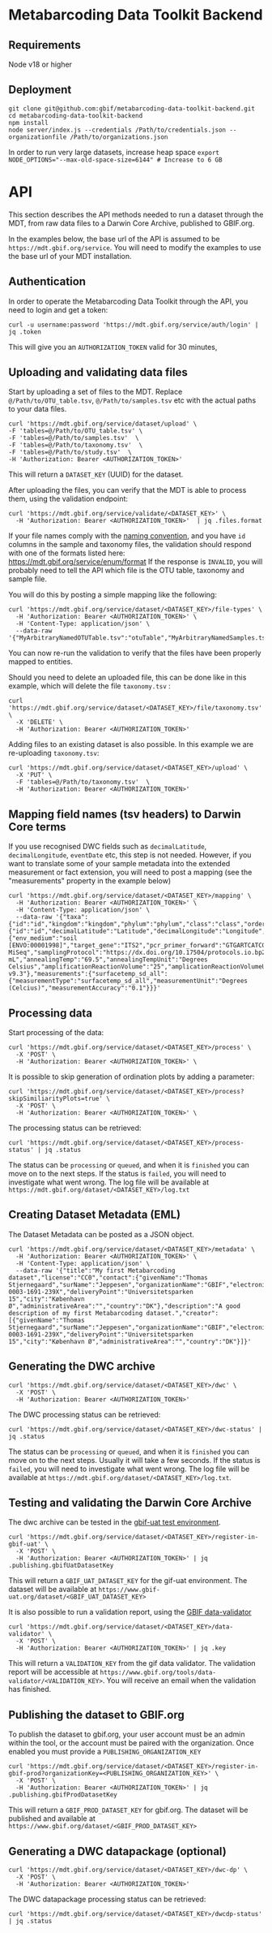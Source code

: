 # Metabarcoding Data Toolkit Backend

## Requirements
Node v18 or higher

## Deployment

````
git clone git@github.com:gbif/metabarcoding-data-toolkit-backend.git
cd metabarcoding-data-toolkit-backend
npm install
node server/index.js --credentials /Path/to/credentials.json --organizationfile /Path/to/organizations.json
````

In order to run very large datasets, increase heap space
`export NODE_OPTIONS="--max-old-space-size=6144" # Increase to 6 GB`

# API
This section describes the API methods needed to run a dataset through the MDT, from raw data files to a Darwin Core Archive, published to GBIF.org.

In the examples below, the base url of the API is assumed to be `https://mdt.gbif.org/service`. You will need to modify the examples to use the base url of your MDT installation.

## Authentication
In order to operate the Metabarcoding Data Toolkit through the API, you need to login and get a token:

`curl -u username:password 'https://mdt.gbif.org/service/auth/login' | jq .token`

This will give you an `AUTHORIZATION_TOKEN` valid for 30 minutes,


## Uploading and validating data files
Start by uploading a set of files to the MDT. Replace `@/Path/to/OTU_table.tsv`, `@/Path/to/samples.tsv` etc with the actual paths to your data files.

````
curl 'https://mdt.gbif.org/service/dataset/upload' \
-F 'tables=@/Path/to/OTU_table.tsv' \
-F 'tables=@/Path/to/samples.tsv'  \
-F 'tables=@/Path/to/taxonomy.tsv'  \
-F 'tables=@/Path/to/study.tsv'  \
-H 'Authorization: Bearer <AUTHORIZATION_TOKEN>' 
````
This will return a `DATASET_KEY` (UUID) for the dataset.

After uploading the files, you can verify that the MDT is able to process them, using the validation endpoint: 

````
curl 'https://mdt.gbif.org/service/validate/<DATASET_KEY>' \
  -H 'Authorization: Bearer <AUTHORIZATION_TOKEN>'  | jq .files.format
````

If your file names comply with the [naming convention](https://docs.gbif-uat.org/mdt-user-guide/en/#fitting-the-data-into-a-template), and you have `id` columns in the sample and taxonomy files, the validation should respond with one of the formats listed here: https://mdt.gbif.org/service/enum/format
If the response is `INVALID`, you will probably need to tell the API which file is the OTU table, taxonomy and sample file.

You will do this by posting a simple mapping like the following:
````
curl 'https://mdt.gbif.org/service/dataset/<DATASET_KEY>/file-types' \
  -H 'Authorization: Bearer <AUTHORIZATION_TOKEN>' \
  -H 'Content-Type: application/json' \
  --data-raw '{"MyArbitraryNamedOTUTable.tsv":"otuTable","MyArbitraryNamedSamples.tsv":"samples","MyArbitraryNamedTaxa.tsv":"taxa","MyArbitraryNamedStudy.txt":"defaultValues"}'
````

You can now re-run the validation to verify that the files have been properly mapped to entities.

Should you need to delete an uploaded file, this can be done like in this example, which will delete the file `taxonomy.tsv` :

````
curl 'https://mdt.gbif.org/service/dataset/<DATASET_KEY>/file/taxonomy.tsv' \
  -X 'DELETE' \
  -H 'Authorization: Bearer <AUTHORIZATION_TOKEN>'
````

Adding files to an existing dataset is also possible. In this example we are re-uploading `taxonomy.tsv`:

````
curl 'https://mdt.gbif.org/service/dataset/<DATASET_KEY>/upload' \
  -X 'PUT' \
  -F 'tables=@/Path/to/taxonomy.tsv'  \
  -H 'Authorization: Bearer <AUTHORIZATION_TOKEN>'
````

## Mapping field names (tsv headers) to Darwin Core terms

If you use recognised DWC fields such as `decimalLatitude`, `decimalLongitude`, `eventDate` etc, this step is not needed. However, if you want to translate some of your sample metadata into the extended measurement or fact extension, you will need to post a mapping (see the "measurements" property in the example below)

````
curl 'https://mdt.gbif.org/service/dataset/<DATASET_KEY>/mapping' \
  -H 'Authorization: Bearer <AUTHORIZATION_TOKEN>' \
  -H 'Content-Type: application/json' \
  --data-raw '{"taxa":{"id":"id","kingdom":"kingdom","phylum":"phylum","class":"class","order":"order","family":"family","genus":"genus","DNA_sequence":"sequence","scientificName":"species","verbatimIdentification":"taxpath"},"samples":{"id":"id","decimalLatitude":"Latitude","decimalLongitude":"Longitude","footprintWKT":"polygon","eventDate":"Date"},"defaultValues":{"env_medium":"soil [ENVO:00001998]","target_gene":"ITS2","pcr_primer_forward":"GTGARTCATCGARTCTTTG","pcr_primer_name_forward":"gITS7","pcr_primer_reverse":"TCCTCCGCTTATTGATATGC","pcr_primer_name_reverse":"ITS4","sop":"https://www.biorxiv.org/content/10.1101/2023.08.03.551543v1","seq_meth":"Illumina MiSeq","samplingProtocol":"https://dx.doi.org/10.17504/protocols.io.bp2l69y7klqe/v2","samp_vol_we_dna_ext":"1000 mL","annealingTemp":"69.5","annealingTempUnit":"Degrees Celsius","amplificationReactionVolume":"25","amplicationReactionVolumeUnit":"µl","nucl_acid_ext":"https://dx.doi.org/10.17504/protocols.io.ewov1qyyygr2/v1","nucl_acid_amp":"https://dx.doi.org/10.17504/protocols.io.dm6gp3wpdvzp/v1","lib_layout":"paired","otu_db":"UNITE v9.3"},"measurements":{"surfacetemp_sd_all":{"measurementType":"surfacetemp_sd_all","measurementUnit":"Degrees (Celcius)","measurementAccuracy":"0.1"}}}'
````

## Processing data

Start processing of the data:

````
curl 'https://mdt.gbif.org/service/dataset/<DATASET_KEY>/process' \
  -X 'POST' \
  -H 'Authorization: Bearer <AUTHORIZATION_TOKEN>' \
````

It is possible to skip generation of ordination plots by adding a parameter:

````
curl 'https://mdt.gbif.org/service/dataset/<DATASET_KEY>/process?skipSimiliarityPlots=true' \
  -X 'POST' \
  -H 'Authorization: Bearer <AUTHORIZATION_TOKEN>' \
````

The processing status can be retrieved:

````
curl 'https://mdt.gbif.org/service/dataset/<DATASET_KEY>/process-status' | jq .status
````
The status can be `processing` or `queued`, and when it is `finished` you can move on to the next steps. 
If the status is `failed`, you will need to investigate what went wrong. The log file will be available at `https://mdt.gbif.org/dataset/<DATASET_KEY>/log.txt`


## Creating Dataset Metadata (EML)

The Dataset Metadata can be posted as a JSON object.

````
curl 'https://mdt.gbif.org/service/dataset/<DATASET_KEY>/metadata' \
  -H 'Authorization: Bearer <AUTHORIZATION_TOKEN>' \
  -H 'Content-Type: application/json' \
  --data-raw '{"title":"My first Metabarcoding dataset","license":"CC0","contact":{"givenName":"Thomas Stjernegaard","surName":"Jeppesen","organizationName":"GBIF","electronicMailAddress":"your@email.com","phone":"","userId":"0000-0003-1691-239X","deliveryPoint":"Universitetsparken 15","city":"København Ø","administrativeArea":"","country":"DK"},"description":"A good description of my first Metabarcoding dataset.","creator":[{"givenName":"Thomas Stjernegaard","surName":"Jeppesen","organizationName":"GBIF","electronicMailAddress":"your@email.com","phone":"","userId":"0000-0003-1691-239X","deliveryPoint":"Universitetsparken 15","city":"København Ø","administrativeArea":"","country":"DK"}]}'
````


## Generating the DWC archive

````
curl 'https://mdt.gbif.org/service/dataset/<DATASET_KEY>/dwc' \
  -X 'POST' \
  -H 'Authorization: Bearer <AUTHORIZATION_TOKEN>'
````

The DWC processing status can be retrieved:
````
curl 'https://mdt.gbif.org/service/dataset/<DATASET_KEY>/dwc-status' | jq .status
````
The status can be `processing` or `queued`, and when it is `finished` you can move on to the next steps. Usually it will take a few seconds.
If the status is `failed`, you will need to investigate what went wrong. The log file will be available at `https://mdt.gbif.org/dataset/<DATASET_KEY>/log.txt`.


## Testing and validating the Darwin Core Archive

The dwc archive can be tested in the [gbif-uat test environment](https://www.gbif-uat.org/). 

````
curl 'https://mdt.gbif.org/service/dataset/<DATASET_KEY>/register-in-gbif-uat' \
  -X 'POST' \
  -H 'Authorization: Bearer <AUTHORIZATION_TOKEN>' | jq .publishing.gbifUatDatasetKey
````

This will return a `GBIF_UAT_DATASET_KEY` for the gif-uat environment. The dataset will be available at `https://www.gbif-uat.org/dataset/<GBIF_UAT_DATASET_KEY>`

It is also possible to run a validation report, using the [GBIF data-validator](https://www.gbif.org/tools/data-validator)

````
curl 'https://mdt.gbif.org/service/dataset/<DATASET_KEY>/data-validator' \
  -X 'POST' \
  -H 'Authorization: Bearer <AUTHORIZATION_TOKEN>' | jq .key
````

This will return a `VALIDATION_KEY` from the gif data validator. The validation report will be accessible at `https://www.gbif.org/tools/data-validator/<VALIDATION_KEY>`. You will receive an email when the validation has finished.


## Publishing the dataset to GBIF.org

To publish the dataset to gbif.org, your user account must be an admin within the tool, or the account must be paired with the organization. Once enabled you must provide a `PUBLISHING_ORGANIZATION_KEY`

````
curl 'https://mdt.gbif.org/service/dataset/<DATASET_KEY>/register-in-gbif-prod?organizationKey=<PUBLISHING_ORGANIZATION_KEY>' \
  -X 'POST' \
  -H 'Authorization: Bearer <AUTHORIZATION_TOKEN>' | jq .publishing.gbifProdDatasetKey
````

This will return a `GBIF_PROD_DATASET_KEY` for gbif.org. The dataset will be published and available at `https://www.gbif.org/dataset/<GBIF_PROD_DATASET_KEY>`

## Generating a DWC datapackage (optional)

````
curl 'https://mdt.gbif.org/service/dataset/<DATASET_KEY>/dwc-dp' \
  -X 'POST' \
  -H 'Authorization: Bearer <AUTHORIZATION_TOKEN>'
````

The DWC datapackage processing status can be retrieved:
````
curl 'https://mdt.gbif.org/service/dataset/<DATASET_KEY>/dwcdp-status' | jq .status
````

